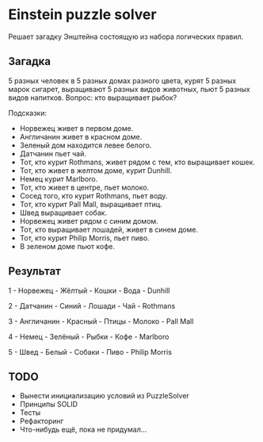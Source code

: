 # Einstein puzzle solver

Решает загадку Энштейна состоящую из набора логических правил.

## Загадка

5 разных человек в 5 разных домах разного цвета, курят 5 разных марок сигарет, выращивают 5 разных видов животных, пьют 5 разных видов напитков.
Вопрос: кто выращивает рыбок?

Подсказки:

- Норвежец живет в первом доме.
- Англичанин живет в красном доме.
- Зеленый дом находится левее белого.
- Датчанин пьет чай.
- Тот, кто курит Rothmans, живет рядом с тем, кто выращивает кошек.
- Тот, кто живет в желтом доме, курит Dunhill.
- Немец курит Marlboro.
- Тот, кто живет в центре, пьет молоко.
- Сосед того, кто курит Rothmans, пьет воду.
- Тот, кто курит Pall Mall, выращивает птиц.
- Швед выращивает собак.
- Норвежец живет рядом с синим домом.
- Тот, кто выращивает лошадей, живет в синем доме.
- Тот, кто курит Philip Morris, пьет пиво.
- В зеленом доме пьют кофе.

## Результат

1 - Норвежец - Жёлтый - Кошки - Вода - Dunhill

2 - Датчанин - Синий - Лошади - Чай - Rothmans

3 - Англичанин - Красный - Птицы - Молоко - Pall Mall

4 - Немец - Зелёный - Рыбки - Кофе - Marlboro

5 - Швед - Белый - Собаки - Пиво - Philip Morris

## TODO

- Вынести инициализацию условий из PuzzleSolver
- Принципы SOLID
- Тесты
- Рефакторинг
- Что-нибудь ещё, пока не придумал...